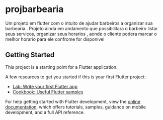 # projbarbearia

Um projeto em flutter com o intuito de ajudar barbeiros a organizar sua barbearia .
Projeto ainda em andamento que possibilitara o barbeiro listar seus serviços, organizar seus horarios , aonde o cliente podera marcar o melhor horario para ele confrome for disponivel


## Getting Started

This project is a starting point for a Flutter application.

A few resources to get you started if this is your first Flutter project:

- [Lab: Write your first Flutter app](https://docs.flutter.dev/get-started/codelab)
- [Cookbook: Useful Flutter samples](https://docs.flutter.dev/cookbook)

For help getting started with Flutter development, view the
[online documentation](https://docs.flutter.dev/), which offers tutorials,
samples, guidance on mobile development, and a full API reference.
